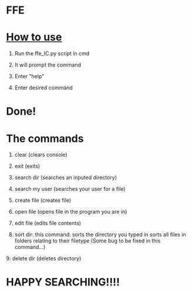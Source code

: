 # FFE



# [How to use](https://github.com/Faster-than-File-Explorer/ffe/)

1. Run the ffe_IC.py script in cmd

2. It will prompt the command


3. Enter "help" 

4. Enter desired command




# Done!



# The commands

1. clear (clears console)

2. exit (exits)

3. search dir (searches an inputed directory)

4. search my user (searches your user for a file)

5. create file (creates file)

6. open file (opens file in the program you are in)

7. edit file (edits file contents)

8. sort dir:
this command:
    sorts the directory you typed in
    sorts all files in folders relating to their filetype
    (Some bug to be fixed in this command...)
   
   
9: delete dir (deletes directory)


# HAPPY SEARCHING!!!!


